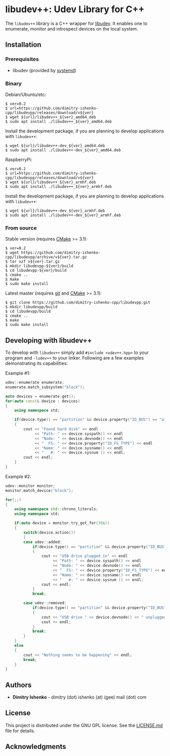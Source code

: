 # libudev++: Udev Library for C++

The `libudev++` library is a C++ wrapper for
[libudev](https://www.freedesktop.org/software/systemd/man/libudev.html).
It enables one to enumerate, monitor and introspect devices on the local system.

## Installation

### Prerequisites

* libudev (provided by [systemd](https://www.freedesktop.org/wiki/Software/systemd/))

### Binary

Debian/Ubuntu/etc:

```console
$ ver=0.2
$ url=https://github.com/dimitry-ishenko-cpp/libudevpp/releases/download/v${ver}
$ wget ${url}/libudev++_${ver}_amd64.deb
$ sudo apt install ./libudev++_${ver}_amd64.deb
```

Install the development package, if you are planning to develop applications with `libudev++`:

```console
$ wget ${url}/libudev++-dev_${ver}_amd64.deb
$ sudo apt install ./libudev++-dev_${ver}_amd64.deb
```

RaspberryPi:

```console
$ ver=0.2
$ url=https://github.com/dimitry-ishenko-cpp/libudevpp/releases/download/v${ver}
$ wget ${url}/libudev++_${ver}_armhf.deb
$ sudo apt install ./libudev++_${ver}_armhf.deb
```

Install the development package, if you are planning to develop applications with `libudev++`:

```console
$ wget ${url}/libudev++-dev_${ver}_armhf.deb
$ sudo apt install ./libudev++-dev_${ver}_armhf.deb
```

### From source

Stable version (requires [CMake](https://cmake.org/) >= 3.1):

```console
$ ver=0.2
$ wget https://github.com/dimitry-ishenko-cpp/libudevpp/archive/v${ver}.tar.gz
$ tar xzf v${ver}.tar.gz
$ mkdir libudevpp-${ver}/build
$ cd libudevpp-${ver}/build
$ cmake ..
$ make
$ sudo make install
```

Latest master (requires [git](https://git-scm.com/) and [CMake](https://cmake.org/) >= 3.1):

```console
$ git clone https://github.com/dimitry-ishenko-cpp/libudevpp.git
$ mkdir libudevpp/build
$ cd libudevpp/build
$ cmake ..
$ make
$ sudo make install
```

## Developing with libudev++

To develop with `libudev++` simply add `#include <udev++.hpp>` to your program
and `-ludev++` to your linker. Following are a few examples demonstrating its
capabilities:

Example #1:

```cpp
udev::enumerate enumerate;
enumerate.match_subsystem("block");

auto devices = enumerate.get();
for(auto const& device : devices)
{
    using namespace std;

    if(device.type() == "partition" && device.property("ID_BUS") == "ata")
    {
        cout << "Found hard disk" << endl
             << "Path: " << device.syspath() << endl
             << "Node: " << device.devnode() << endl
             << "  FS: " << device.property("ID_FS_TYPE") << endl
             << "Name: " << device.sysname() << endl
             << "   #: " << device.sysnum () << endl;
        cout << endl;
    }
}
```

Example #2:
```cpp
udev::monitor monitor;
monitor.match_device("block");

for(;;)
{
    using namespace std::chrono_literals;
    using namespace std;

    if(auto device = monitor.try_get_for(30s))
    {
        switch(device.action())
        {
        case udev::added:
            if(device.type() == "partition" && device.property("ID_BUS") == "usb")
            {
                cout << "USB drive plugged in" << endl
                     << "Path: " << device.syspath() << endl
                     << "Node: " << device.devnode() << endl
                     << "  FS: " << device.property("ID_FS_TYPE") << endl
                     << "Name: " << device.sysname() << endl
                     << "   #: " << device.sysnum () << endl;
                cout << endl;
            }
            break;

        case udev::removed:
            if(device.type() == "partition" && device.property("ID_BUS") == "usb")
            {
                cout << "USB drive " << device.devnode() << " unplugged" << endl;
                cout << endl;
            }
            break;
        }
    }
    else
    {
        cout << "Nothing seems to be happening" << endl;
        break;
    }
}
```

## Authors

* **Dimitry Ishenko** - dimitry (dot) ishenko (at) (gee) mail (dot) com

## License

This project is distributed under the GNU GPL license. See the
[LICENSE.md](LICENSE.md) file for details.

## Acknowledgments
